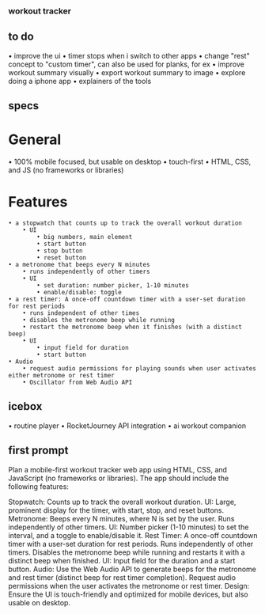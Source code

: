 ### workout tracker

## to do
• improve the ui
• timer stops when i switch to other apps
• change "rest" concept to "custom timer", can also be used for planks, for ex
• improve workout summary visually
• export workout summary to image
• explore doing a iphone app
• explainers of the tools


## specs

# General
• 100% mobile focused, but usable on desktop
• touch-first
• HTML, CSS, and JS (no frameworks or libraries)

# Features
    • a stopwatch that counts up to track the overall workout duration
        • UI
            • big numbers, main element
            • start button
            • stop button
            • reset button
    • a metronome that beeps every N minutes
        • runs independently of other timers
        • UI
            • set duration: number picker, 1-10 minutes
            • enable/disable: toggle
    • a rest timer: A once-off countdown timer with a user-set duration for rest periods 
        • runs independent of other times
        • disables the metronome beep while running
        • restart the metronome beep when it finishes (with a distinct beep)
        • UI
            • input field for duration
            • start button
    • Audio
        • request audio permissions for playing sounds when user activates either metronome or rest timer
        • Oscillator from Web Audio API

## icebox
• routine player
• RocketJourney API integration
• ai workout companion


## first prompt

Plan a mobile-first workout tracker web app using HTML, CSS, and JavaScript (no frameworks or libraries). The app should include the following features:

Stopwatch: Counts up to track the overall workout duration.
UI: Large, prominent display for the timer, with start, stop, and reset buttons.
Metronome: Beeps every N minutes, where N is set by the user.
Runs independently of other timers.
UI: Number picker (1-10 minutes) to set the interval, and a toggle to enable/disable it.
Rest Timer: A once-off countdown timer with a user-set duration for rest periods.
Runs independently of other timers.
Disables the metronome beep while running and restarts it with a distinct beep when finished.
UI: Input field for the duration and a start button.
Audio: Use the Web Audio API to generate beeps for the metronome and rest timer (distinct beep for rest timer completion). Request audio permissions when the user activates the metronome or rest timer.
Design: Ensure the UI is touch-friendly and optimized for mobile devices, but also usable on desktop.
